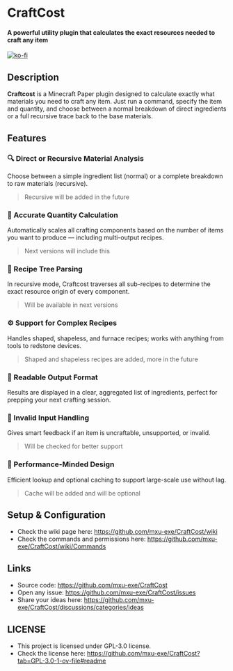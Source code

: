 # CraftCost

#### A powerful utility plugin that calculates the exact resources needed to craft any item

[![ko-fi](https://ko-fi.com/img/githubbutton_sm.svg)](https://ko-fi.com/K3K61H0NRI)

## Description

**Craftcost** is a Minecraft Paper plugin designed to calculate exactly what materials you need to craft any item. Just run a command, specify the item and quantity, and choose between a normal breakdown of direct ingredients or a full recursive trace back to the base materials.

## Features

### 🔍 Direct or Recursive Material Analysis
Choose between a simple ingredient list (normal) or a complete breakdown to raw materials (recursive).
>Recursive will be added in the future

### 🎯 Accurate Quantity Calculation
Automatically scales all crafting components based on the number of items you want to produce — including multi-output recipes.
> Next versions will include this

### 🧠 Recipe Tree Parsing
In recursive mode, Craftcost traverses all sub-recipes to determine the exact resource origin of every component.
> Will be available in next versions


### ⚙️ Support for Complex Recipes
Handles shaped, shapeless, and furnace recipes; works with anything from tools to redstone devices.
> Shaped and shapeless recipes are added, more in the future

### 🧾 Readable Output Format
Results are displayed in a clear, aggregated list of ingredients, perfect for prepping your next crafting session.

### 🚫 Invalid Input Handling
Gives smart feedback if an item is uncraftable, unsupported, or invalid.
> Will be checked for better support

### 🧪 Performance-Minded Design
Efficient lookup and optional caching to support large-scale use without lag.
> Cache will be added and will be optional

## Setup & Configuration

- Check the wiki page here: https://github.com/mxu-exe/CraftCost/wiki
- Check the commands and permissions here: https://github.com/mxu-exe/CraftCost/wiki/Commands

## Links

- Source code: https://github.com/mxu-exe/CraftCost
- Open any issue: https://github.com/mxu-exe/CraftCost/issues
- Share your ideas here: https://github.com/mxu-exe/CraftCost/discussions/categories/ideas

## LICENSE

- This project is licensed under GPL-3.0 license.
- Check the license here: https://github.com/mxu-exe/CraftCost?tab=GPL-3.0-1-ov-file#readme
